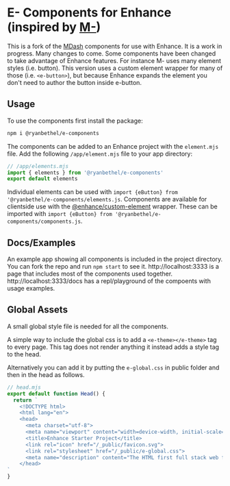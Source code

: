 # E- Components for Enhance (inspired by [M-](https://m-docs.org))
This is a fork of the [MDash](https://m-docs.org) components for use with Enhance.
It is a work in progress.
Many changes to come.
Some components have been changed to take advantage of Enhance features.
For instance M- uses many element styles (i.e. button).
This version uses a custom element wrapper for many of those (i.e. `<e-button>`), but because Enhance expands the element you don't need to author the button inside e-button.

## Usage
To use the components first install the package:
```sh
npm i @ryanbethel/e-components
```

The components can be added to an Enhance project with the `element.mjs` file.
Add the following `/app/element.mjs` file to your app directory:

```javascript
// /app/elements.mjs
import { elements } from '@ryanbethel/e-components' 
export default elements
```

Individual elements can be used with `import {eButton} from '@ryanbethel/e-components/elements.js`. 
Components are available for clientside use with the [@enhance/custom-element](https://github.com/enhance-dev/custom-element) wrapper. 
These can be imported with `import {eButton} from '@ryanbethel/e-components/components.js`. 

## Docs/Examples
An example app showing all components is included in the project directory.
You can fork the repo and run `npm start` to see it. 
http://localhost:3333 is a page that includes most of the components used together.
http://localhost:3333/docs has a repl/playground of the compoents with usage examples.

## Global Assets
A small global style file is needed for all the components.

A simple way to include the global css is to add a `<e-theme></e-theme>` tag to every page.
This tag does not render anything it instead adds a style tag to the head.

Alternatively you can add it by putting the `e-global.css` in public folder and then in the head as follows. 

```javascript
// head.mjs
export default function Head() {
  return `
    <!DOCTYPE html>
    <html lang="en">
    <head>
      <meta charset="utf-8">
      <meta name="viewport" content="width=device-width, initial-scale=1">
      <title>Enhance Starter Project</title>
      <link rel="icon" href="/_public/favicon.svg">
      <link rel="stylesheet" href="/_public/e-global.css">
      <meta name="description" content="The HTML first full stack web framework.">
    </head>
`
}
```


